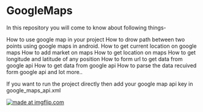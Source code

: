# GoogleMaps

In this repository you will come to know about following things-

How to use google map in your project
How to drow path between two points using google maps in android. 
How to get current location on google maps
How to add market on maps
How to get location on maps
How to get longitude and latitude of any position
How to form url to get data from google api
How to get data from google api
How to parse the data recuived form google api
and lot more..

If you want to run the project directly then add your google map api key in google_maps_api.xml 


<a href="https://imgflip.com/gif/1y5b2n"><img src="https://i.imgflip.com/1y5b2n.gif" title="made at imgflip.com"/></a>
